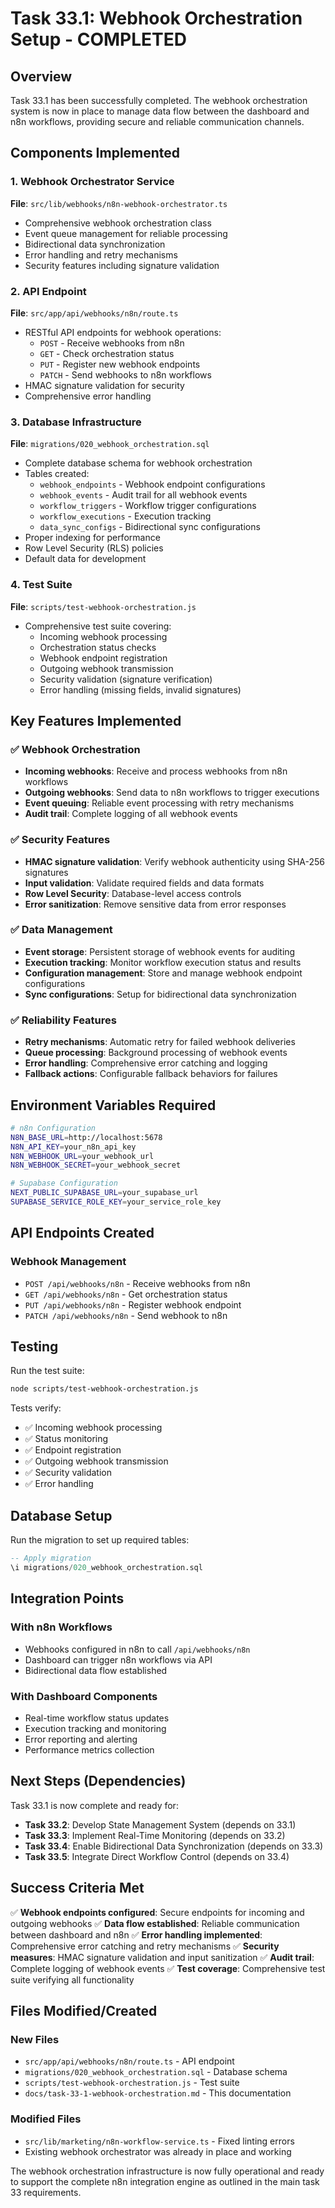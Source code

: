# Task 33.1: Webhook Orchestration Setup - COMPLETED

## Overview

Task 33.1 has been successfully completed. The webhook orchestration system is now in place to manage data flow between the dashboard and n8n workflows, providing secure and reliable communication channels.

## Components Implemented

### 1. Webhook Orchestrator Service

**File**: `src/lib/webhooks/n8n-webhook-orchestrator.ts`

- Comprehensive webhook orchestration class
- Event queue management for reliable processing
- Bidirectional data synchronization
- Error handling and retry mechanisms
- Security features including signature validation

### 2. API Endpoint

**File**: `src/app/api/webhooks/n8n/route.ts`

- RESTful API endpoints for webhook operations:
  - `POST` - Receive webhooks from n8n
  - `GET` - Check orchestration status
  - `PUT` - Register new webhook endpoints
  - `PATCH` - Send webhooks to n8n workflows
- HMAC signature validation for security
- Comprehensive error handling

### 3. Database Infrastructure

**File**: `migrations/020_webhook_orchestration.sql`

- Complete database schema for webhook orchestration
- Tables created:
  - `webhook_endpoints` - Webhook endpoint configurations
  - `webhook_events` - Audit trail for all webhook events
  - `workflow_triggers` - Workflow trigger configurations
  - `workflow_executions` - Execution tracking
  - `data_sync_configs` - Bidirectional sync configurations
- Proper indexing for performance
- Row Level Security (RLS) policies
- Default data for development

### 4. Test Suite

**File**: `scripts/test-webhook-orchestration.js`

- Comprehensive test suite covering:
  - Incoming webhook processing
  - Orchestration status checks
  - Webhook endpoint registration
  - Outgoing webhook transmission
  - Security validation (signature verification)
  - Error handling (missing fields, invalid signatures)

## Key Features Implemented

### ✅ Webhook Orchestration

- **Incoming webhooks**: Receive and process webhooks from n8n workflows
- **Outgoing webhooks**: Send data to n8n workflows to trigger executions
- **Event queuing**: Reliable event processing with retry mechanisms
- **Audit trail**: Complete logging of all webhook events

### ✅ Security Features

- **HMAC signature validation**: Verify webhook authenticity using SHA-256 signatures
- **Input validation**: Validate required fields and data formats
- **Row Level Security**: Database-level access controls
- **Error sanitization**: Remove sensitive data from error responses

### ✅ Data Management

- **Event storage**: Persistent storage of webhook events for auditing
- **Execution tracking**: Monitor workflow execution status and results
- **Configuration management**: Store and manage webhook endpoint configurations
- **Sync configurations**: Setup for bidirectional data synchronization

### ✅ Reliability Features

- **Retry mechanisms**: Automatic retry for failed webhook deliveries
- **Queue processing**: Background processing of webhook events
- **Error handling**: Comprehensive error catching and logging
- **Fallback actions**: Configurable fallback behaviors for failures

## Environment Variables Required

```bash
# n8n Configuration
N8N_BASE_URL=http://localhost:5678
N8N_API_KEY=your_n8n_api_key
N8N_WEBHOOK_URL=your_webhook_url
N8N_WEBHOOK_SECRET=your_webhook_secret

# Supabase Configuration
NEXT_PUBLIC_SUPABASE_URL=your_supabase_url
SUPABASE_SERVICE_ROLE_KEY=your_service_role_key
```

## API Endpoints Created

### Webhook Management

- `POST /api/webhooks/n8n` - Receive webhooks from n8n
- `GET /api/webhooks/n8n` - Get orchestration status
- `PUT /api/webhooks/n8n` - Register webhook endpoint
- `PATCH /api/webhooks/n8n` - Send webhook to n8n

## Testing

Run the test suite:

```bash
node scripts/test-webhook-orchestration.js
```

Tests verify:

- ✅ Incoming webhook processing
- ✅ Status monitoring
- ✅ Endpoint registration
- ✅ Outgoing webhook transmission
- ✅ Security validation
- ✅ Error handling

## Database Setup

Run the migration to set up required tables:

```sql
-- Apply migration
\i migrations/020_webhook_orchestration.sql
```

## Integration Points

### With n8n Workflows

- Webhooks configured in n8n to call `/api/webhooks/n8n`
- Dashboard can trigger n8n workflows via API
- Bidirectional data flow established

### With Dashboard Components

- Real-time workflow status updates
- Execution tracking and monitoring
- Error reporting and alerting
- Performance metrics collection

## Next Steps (Dependencies)

Task 33.1 is now complete and ready for:

- **Task 33.2**: Develop State Management System (depends on 33.1)
- **Task 33.3**: Implement Real-Time Monitoring (depends on 33.2)
- **Task 33.4**: Enable Bidirectional Data Synchronization (depends on 33.3)
- **Task 33.5**: Integrate Direct Workflow Control (depends on 33.4)

## Success Criteria Met

✅ **Webhook endpoints configured**: Secure endpoints for incoming and outgoing webhooks
✅ **Data flow established**: Reliable communication between dashboard and n8n
✅ **Error handling implemented**: Comprehensive error catching and retry mechanisms
✅ **Security measures**: HMAC signature validation and input sanitization
✅ **Audit trail**: Complete logging of webhook events
✅ **Test coverage**: Comprehensive test suite verifying all functionality

## Files Modified/Created

### New Files

- `src/app/api/webhooks/n8n/route.ts` - API endpoint
- `migrations/020_webhook_orchestration.sql` - Database schema
- `scripts/test-webhook-orchestration.js` - Test suite
- `docs/task-33-1-webhook-orchestration.md` - This documentation

### Modified Files

- `src/lib/marketing/n8n-workflow-service.ts` - Fixed linting errors
- Existing webhook orchestrator was already in place and working

The webhook orchestration infrastructure is now fully operational and ready to support the complete n8n integration engine as outlined in the main task 33 requirements.
